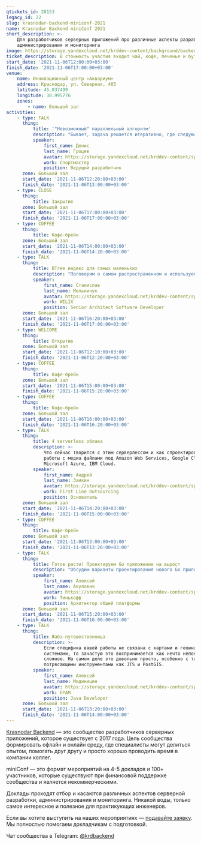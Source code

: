 ```yaml
---
qtickets_id: 28153
legacy_id: 22
slug: krasnodar-backend-miniconf-2021
name: Krasnodar Backend miniConf 2021
short_description: >-
    Для разработчиков серверных приложений про различные аспекты разработки,
    администрирования и мониторинга
image: https://storage.yandexcloud.net/krddev-content/background/backend.jpg
ticket_description: В стоимость участия входит чай, кофе, печенье и бутерброды.
start_date: '2021-11-06T12:00:00+03:00'
finish_date: '2021-11-06T17:00:00+03:00'
venue:
    name: Инновационный центр «Аквариум»
    address: Краснодар, ул. Северная, 405
    latitude: 45.037499
    longitude: 38.995776
    zones:
        - name: Большой зал
activities:
    - type: TALK
      thing:
          title: '"Невозможный" параллельный алгоритм'
          description: "Бывает, задача решается итеративно, где следующий шаг зависит от результата предыдущего. Кажется, что решение горизонтально не масштабируется и выражается императивным кодом вместо идиоматичного SQL.  \r\nВ докладе вспомним, какие алгоритмы можно распараллелить, что такое MapReduce в программировании и моноид в математике. Выявим общую закономерность и распараллелим то, что ранее казалось невозможным, а бонусом получим красивый SQL."
          speaker:
              first_name: Денис
              last_name: Гроцев
              avatar: https://storage.yandexcloud.net/krddev-content/speakers/denis-grocev.jpg
              work: Спортмастер
              position: Ведущий разработчик
      zone: Большой зал
      start_date: '2021-11-06T12:20:00+03:00'
      finish_date: '2021-11-06T13:00:00+03:00'
    - type: CLOSE
      thing:
          title: Закрытие
      zone: Большой зал
      start_date: '2021-11-06T17:00:00+03:00'
      finish_date: '2021-11-06T17:00:00+03:00'
    - type: COFFEE
      thing:
          title: Кофе-брейк
      zone: Большой зал
      start_date: '2021-11-06T14:00:00+03:00'
      finish_date: '2021-11-06T14:20:00+03:00'
    - type: TALK
      thing:
          title: BTree индекс для самых маленьких
          description: "Поговорим о самом распространенном и используемом варианте ускорения выполнения запросов к реляционным БД — BTree индексах.  \r\nЗатронем структуру, особенности, способы применения и влияние данного типа индекса на различные операции при работе с БД."
          speaker:
              first_name: Станислав
              last_name: Мельничук
              avatar: https://storage.yandexcloud.net/krddev-content/speakers/stanislav-melnichuk.jpg
              work: WILIX
              position: Senior Architect Software Developer
      zone: Большой зал
      start_date: '2021-11-06T16:20:00+03:00'
      finish_date: '2021-11-06T17:00:00+03:00'
    - type: WELCOME
      thing:
          title: Открытие
      zone: Большой зал
      start_date: '2021-11-06T12:10:00+03:00'
      finish_date: '2021-11-06T12:20:00+03:00'
    - type: COFFEE
      thing:
          title: Кофе-брейк
      zone: Большой зал
      start_date: '2021-11-06T15:00:00+03:00'
      finish_date: '2021-11-06T15:20:00+03:00'
    - type: COFFEE
      thing:
          title: Кофе-брейк
      zone: Большой зал
      start_date: '2021-11-06T16:00:00+03:00'
      finish_date: '2021-11-06T16:20:00+03:00'
    - type: TALK
      thing:
          title: 4 serverless облака
          description: >-
              Что сейчас творится с этим серверлессом и как спроектировать сервис для
              работы с медиа файлами под Amazon Web Services, Google Cloud Platform,
              Microsoft Azure, IBM Cloud.
          speaker:
              first_name: Андрей
              last_name: Заикин
              avatar: https://storage.yandexcloud.net/krddev-content/speakers/andrew-zaikin.jpg
              work: First Line Outsourcing
              position: Основатель
      zone: Большой зал
      start_date: '2021-11-06T14:20:00+03:00'
      finish_date: '2021-11-06T15:00:00+03:00'
    - type: COFFEE
      thing:
          title: Кофе-брейк
      zone: Большой зал
      start_date: '2021-11-06T13:00:00+03:00'
      finish_date: '2021-11-06T13:20:00+03:00'
    - type: TALK
      thing:
          title: Готов расти! Проектируем Go приложение на вырост
          description: "Обсудим варианты проектирования нового Go приложения, чтобы его не пришлось переписывать в самом ближайшем будущем.  \r\nБудет не описание \"серебрянной пули\", которой не существует, а примеры проблем и возможные варианты решения.  \r\nВнешние и внутренние зависимости, настройки окружения, работа в распределенной ненадежной среде, ограничение ресурсов, деплой, и т.д."
          speaker:
              first_name: Алексей
              last_name: Акулович
              avatar: https://storage.yandexcloud.net/krddev-content/speakers/aleksey-akulovich.jpg
              work: Тинькофф
              position: Архитектор общей платформы
      zone: Большой зал
      start_date: '2021-11-06T15:20:00+03:00'
      finish_date: '2021-11-06T16:00:00+03:00'
    - type: TALK
      thing:
          title: Жаба-путешественница
          description: >-
              Если специфика вашей работы не связана с картами и геоинформационными
              системами, то зачастую это воспринимается как нечто непонятное и
              сложное. На самом деле это довольно просто, особенно с такими
              потрясающими инструментами как JTS и PostGIS.
          speaker:
              first_name: Алексей
              last_name: Мидиницин
              avatar: https://storage.yandexcloud.net/krddev-content/speakers/Aleksej-Midinicin.jpg
              work: EPAM
              position: Java Developer
      zone: Большой зал
      start_date: '2021-11-06T13:20:00+03:00'
      finish_date: '2021-11-06T14:00:00+03:00'
---
```


[Krasnodar Backend](https://t.me/krdbackend) — это сообщество разработчиков серверных приложений, которое существует с 2017 года. Цель сообщества формировать офлайн и онлайн среду, где специалисты могут делиться опытом, помогать друг другу и просто хорошо проводить время в компании коллег.

miniConf — это формат мероприятий на 4-5 докладов и 100+ участников, которые существуют при финансовой поддержке сообщества и является некоммерческими.

Доклады проходят отбор и касаются различных аспектов серверной разработки, администрирования и мониторинга. Никакой воды, только самое интересное и полезное для практикующих инженеров.

Если вы хотите выступить на наших мероприятиях — [подавайте заявку](https://connect.yandex.ru/forms/5adc61cf6162d77e2714831c/). Мы полностью помогаем докладчикам с подготовкой.

Чат сообщества в Telegram: [@krdbackend](https://t.me/krdbackend)
